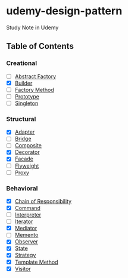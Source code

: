 # udemy-design-pattern
Study Note in Udemy

## Table of Contents

### Creational
- [ ] [Abstract Factory](https://github.com/armleung/udemy-design-pattern/tree/master/Abstract%20Factory)
- [X] [Builder](https://github.com/armleung/udemy-design-pattern/tree/master/Builder)
- [ ] [Factory Method](https://github.com/armleung/udemy-design-pattern/tree/master/Factory%20Method)
- [ ] [Prototype](https://github.com/armleung/udemy-design-pattern/tree/master/Prototype)
- [ ] [Singleton](https://github.com/armleung/udemy-design-pattern/tree/master/Sigleton)

### Structural
- [X] [Adapter](https://github.com/armleung/udemy-design-pattern/tree/master/Adapter)
- [ ] [Bridge](https://github.com/armleung/udemy-design-pattern/tree/master/Bridge)
- [ ] [Composite](https://github.com/armleung/udemy-design-pattern/tree/master/Composite)
- [X] [Decorator](https://github.com/armleung/udemy-design-pattern/tree/master/Decorator)
- [X] [Facade](https://github.com/armleung/udemy-design-pattern/tree/master/Facade)
- [ ] [Flyweight](https://github.com/armleung/udemy-design-pattern/tree/master/Flyweight)
- [ ] [Proxy](https://github.com/armleung/udemy-design-pattern/tree/master/Proxy)

### Behavioral
- [X] [Chain of Responsibility](https://github.com/armleung/udemy-design-pattern/tree/master/Chain%20of%20Responsibility)
- [X] [Command](https://github.com/armleung/udemy-design-pattern/tree/master/Command)
- [ ] [Interpreter](https://github.com/armleung/udemy-design-pattern/tree/master/Interpreter)
- [ ] [Iterator](https://github.com/armleung/udemy-design-pattern/tree/master/Iterator)
- [X] [Mediator](https://github.com/armleung/udemy-design-pattern/tree/master/Mediator)
- [ ] [Memento](https://github.com/armleung/udemy-design-pattern/tree/master/Memento)
- [X] [Observer](https://github.com/armleung/udemy-design-pattern/tree/master/Observer)
- [X] [State](https://github.com/armleung/udemy-design-pattern/tree/master/State)
- [X] [Strategy](https://github.com/armleung/udemy-design-pattern/tree/master/Strategy)
- [X] [Template Method](https://github.com/armleung/udemy-design-pattern/tree/master/Template%20Method)
- [X] [Visitor](https://github.com/armleung/udemy-design-pattern/tree/master/Visitor)